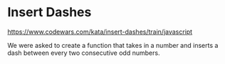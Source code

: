 # Insert Dashes
https://www.codewars.com/kata/insert-dashes/train/javascript

We were asked to create a function that takes in a number and inserts a dash between every two consecutive odd numbers.
